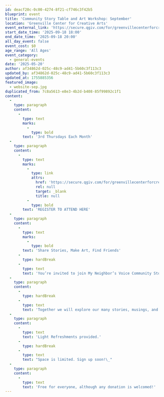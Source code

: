 ```yaml
---
id: deacf20c-0c00-4274-8f21-cf746c3f42b5
blueprint: event
title: 'Community Story Table and Art Workshop: September'
location: 'Greenville Center for Creative Arts'
event_external_link: 'https://secure.qgiv.com/for/greenvillecenterforcreativearts/event/mnvevent/'
start_date_time: '2025-09-18 18:00'
end_date_time: '2025-09-18 20:00'
all_day_event: false
event_cost: $0
age_range: 'All Ages'
event_category:
  - general-events
date: '2025-05-20'
author: af34862d-025c-48c9-ad41-5b60c3f113c3
updated_by: af34862d-025c-48c9-ad41-5b60c3f113c3
updated_at: 1755885356
featured_image:
  - website-sep.jpg
duplicated_from: 7c8a5613-e8e3-4b2d-b408-85f99892c1f1
content:
  -
    type: paragraph
    content:
      -
        type: text
        marks:
          -
            type: bold
        text: '3rd Thursdays Each Month'
  -
    type: paragraph
    content:
      -
        type: text
        marks:
          -
            type: link
            attrs:
              href: 'https://secure.qgiv.com/for/greenvillecenterforcreativearts/event/mnvevent/'
              rel: null
              target: _blank
              title: null
          -
            type: bold
        text: 'REGISTER TO ATTEND HERE'
  -
    type: paragraph
    content:
      -
        type: text
        marks:
          -
            type: bold
        text: 'Share Stories, Make Art, Find Friends'
      -
        type: hardBreak
      -
        type: text
        text: 'You’re invited to join My Neighbor’s Voice Community Story Table and Art Workshop at Greenville Center for Creative Arts. '
  -
    type: paragraph
    content:
      -
        type: hardBreak
      -
        type: text
        text: 'Together we will explore our many stories, musings, and experiences about how best to live and thrive together in our community. Workshop includes small group storytelling using My Neighbor’s Voice Listening Cards and a guided art project inspired by our stories. No experience is necessary. Everyone is welcome. You’re going to love it!'
  -
    type: paragraph
    content:
      -
        type: text
        text: 'Light Refreshments provided.'
      -
        type: hardBreak
      -
        type: text
        text: "Space is limited. Sign up soon!\_"
  -
    type: paragraph
    content:
      -
        type: text
        text: 'Free for everyone, although any donation is welcomed!'
---
```

